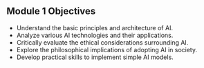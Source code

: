## Module 1 Objectives
- Understand the basic principles and architecture of AI.
- Analyze various AI technologies and their applications.
- Critically evaluate the ethical considerations surrounding AI.
- Explore the philosophical implications of adopting AI in society.
- Develop practical skills to implement simple AI models.

